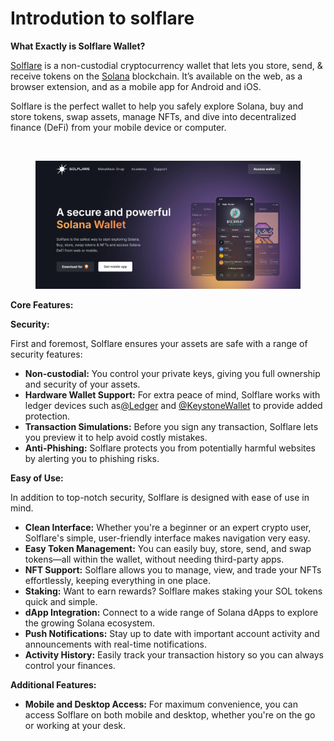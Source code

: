 # Introdution to solflare

**What Exactly is Solflare Wallet?**

[Solflare](https://solflare.com/) is a non-custodial cryptocurrency wallet that lets you store, send, & receive tokens on the [Solana](https://solana.com/) blockchain. It’s available on the web, as a browser extension, and as a mobile app for Android and iOS.&#x20;

Solflare is the perfect wallet to help you safely explore Solana, buy and store tokens, swap assets, manage NFTs, and dive into decentralized finance (DeFi) from your mobile device or computer.

[\
](https://chrome.google.com/webstore/detail/solflare-wallet/bhhhlbepdkbapadjdnnojkbgioiodbic)

<figure><img src="../../.gitbook/assets/image (3) (1).png" alt=""><figcaption></figcaption></figure>

**Core Features:**

**Security:**

First and foremost, Solflare ensures your assets are safe with a range of security features:

* **Non-custodial:** You control your private keys, giving you full ownership and security of your assets.
* **Hardware Wallet Support:** For extra peace of mind, Solflare works with ledger devices such as[@Ledger](https://x.com/Ledger) and [@KeystoneWallet](https://x.com/KeystoneWallet) to provide added protection.
* **Transaction Simulations:** Before you sign any transaction, Solflare lets you preview it to help avoid costly mistakes.
* **Anti-Phishing:** Solflare protects you from potentially harmful websites by alerting you to phishing risks.

**Easy of Use:**

In addition to top-notch security, Solflare is designed with ease of use in mind.

* **Clean Interface:** Whether you're a beginner or an expert crypto user, Solflare's simple, user-friendly interface makes navigation very easy.
* **Easy Token Management:** You can easily buy, store, send, and swap tokens—all within the wallet, without needing third-party apps.
* **NFT Support:** Solflare allows you to manage, view, and trade your NFTs effortlessly, keeping everything in one place.
* **Staking:** Want to earn rewards? Solflare makes staking your SOL tokens quick and simple.
* **dApp Integration:** Connect to a wide range of Solana dApps to explore the growing Solana ecosystem.
* **Push Notifications:** Stay up to date with important account activity and announcements with real-time notifications.
* **Activity History:** Easily track your transaction history so you can always control your finances.

**Additional Features:**

* **Mobile and Desktop Access:** For maximum convenience, you can access Solflare on both mobile and desktop, whether you're on the go or working at your desk.

